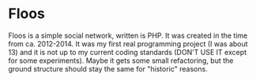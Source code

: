 # Floos
Floos is a simple social network, written is PHP.
It was created in the time from ca. 2012-2014.
It was my first real programming project (I was about 13) and it is not up to my current coding standards (DON'T USE IT except for some experiments).
Maybe it gets some small refactoring, but the ground structure should stay the same for "historic" reasons.
